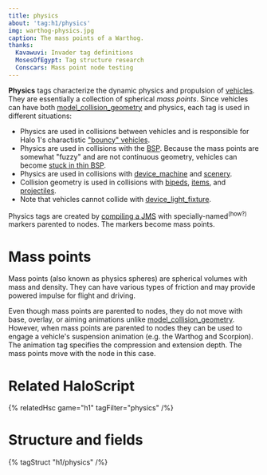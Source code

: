 ```yaml
---
title: physics
about: 'tag:h1/physics'
img: warthog-physics.jpg
caption: The mass points of a Warthog.
thanks:
  Kavawuvi: Invader tag definitions
  MosesOfEgypt: Tag structure research
  Conscars: Mass point node testing
---
```

**Physics** tags characterize the dynamic physics and propulsion of [vehicles](~vehicle). They are essentially a collection of spherical _mass points_. Since vehicles can have both [model_collision_geometry](~) and physics, each tag is used in different situations:

* Physics are used in collisions between vehicles and is responsible for Halo 1's charactistic ["bouncy" vehicles][bouncy].
* Physics are used in collisions with the [BSP](~scenario_structure_bsp). Because the mass points are somewhat "fuzzy" and are not continuous geometry, vehicles can become [stuck in thin BSP][stuck-bsp].
* Physics are used in collisions with [device_machine](~) and [scenery](~).
* Collision geometry is used in collisions with [bipeds](~biped), [items](~item), and [projectiles](~projectile).
* Note that vehicles cannot collide with [device_light_fixture](~).

Physics tags are created by [compiling a JMS](~tool) with specially-named<sup>(how?)</sup> markers parented to nodes. The markers become mass points.

# Mass points
Mass points (also known as physics spheres) are spherical volumes with mass and density. They can have various types of friction and may provide powered impulse for flight and driving.

Even though mass points are parented to nodes, they do not move with base, overlay, or aiming animations unlike [model_collision_geometry](~). However, when mass points are parented to nodes they can be used to engage a vehicle's suspension animation (e.g. the Warthog and Scorpion). The animation tag specifies the compression and extension depth. The mass points move with the node in this case.

# Related HaloScript

{% relatedHsc game="h1" tagFilter="physics" /%}

# Structure and fields

{% tagStruct "h1/physics" /%}

[bouncy]: https://youtu.be/Vz48n5jZaQ8?t=1
[stuck-bsp]: https://youtu.be/n5uN1RuOVRM?t=22